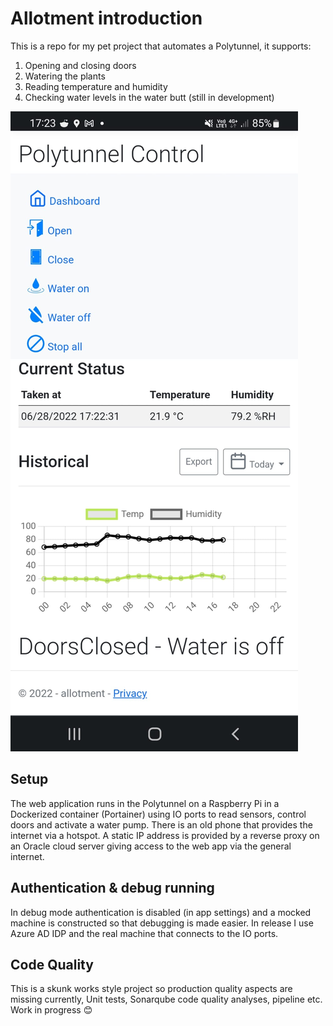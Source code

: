 # Allotment introduction 
This is a repo for my pet project that automates a Polytunnel, it supports:
1. Opening and closing doors
2. Watering the plants
3. Reading temperature and humidity 
3. Checking water levels in the water butt (still in development)

![Screenshot](ScreenShots/app-pic.jpg)

## Setup
The web application runs in the Polytunnel on a Raspberry Pi in a Dockerized container (Portainer) using IO ports to read sensors, control doors and activate a water pump. There is an old phone that provides the internet via a hotspot. A static IP address is provided by a reverse proxy on an Oracle cloud server giving access to the web app via the general internet.
## Authentication & debug running
In debug mode authentication is disabled (in app settings) and a mocked machine is constructed so that debugging is made easier. In release I use Azure AD IDP and the real machine that connects to the IO ports.
## Code Quality
This is a skunk works style project so production quality aspects are missing currently, Unit tests, Sonarqube code quality analyses, pipeline etc.  Work in progress 😊

